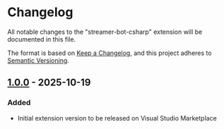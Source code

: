 # Changelog

All notable changes to the "streamer-bot-csharp" extension will be documented in this file.

The format is based on [Keep a Changelog](https://keepachangelog.com/en/1.1.0/),
and this project adheres to [Semantic Versioning](https://semver.org/spec/v2.0.0.html).

## [1.0.0] - 2025-10-19

### Added

- Initial extension version to be released on Visual Studio Marketplace

[unreleased]: https://github.com/FajitaOfTreason/streamer-bot-csharp/compare/v1.0.0...HEAD
[1.0.0]: https://github.com/FajitaOfTreason/streamer-bot-csharp/releases/tag/v1.0.0